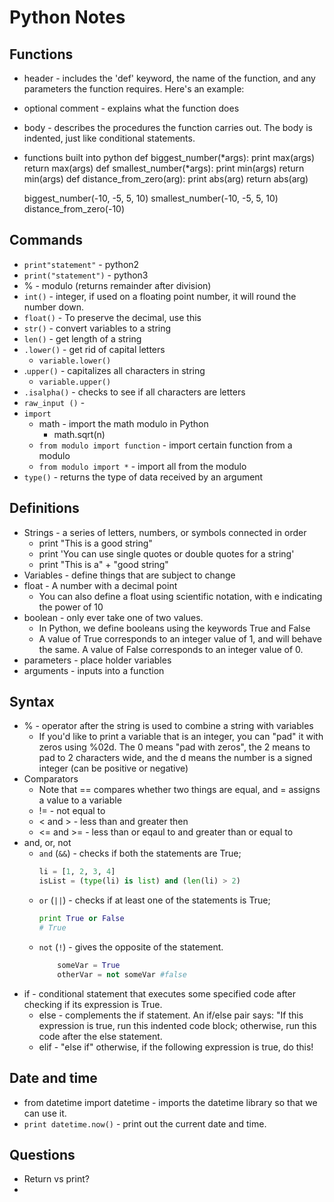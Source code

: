 # Python Notes

## Functions
* header - includes the 'def' keyword, the name of the function, and any parameters the function requires. Here's an example:
* optional comment - explains what the function does
* body - describes the procedures the function carries out. The body is indented, just like conditional statements.
* functions built into python
	def biggest_number(*args):
 		 print max(args)
  		return max(args)
	def smallest_number(*args):
		 print min(args)
  		return min(args)
	def distance_from_zero(arg):
 		 print abs(arg)
  		return abs(arg)

	biggest_number(-10, -5, 5, 10)
	smallest_number(-10, -5, 5, 10)
	distance_from_zero(-10)


## Commands
* `print"statement"` - python2
* `print("statement")` - python3
* % - modulo (returns remainder after division)
* `int()` - integer, if used on a floating point number, it will round the number down.
* `float()` - To preserve the decimal, use this
* `str()` - convert variables to a string
* `len()` - get length of a string
* `.lower()` - get rid of capital letters 
	- `variable.lower()`
* .`upper()` - capitalizes all characters in string
	- `variable.upper()`
* `.isalpha()` - checks to see if all characters are letters	
* `raw_input ()` - 
* `import` 
	- math - import the math modulo in Python
		- math.sqrt(n)
	- `from modulo import function` - import certain function from a modulo
	- `from modulo import *` - import all from the modulo
* `type()` - returns the type of data received by an argument

## Definitions 
* Strings - a series of letters, numbers, or symbols connected in order
	- print "This is a good string"
	- print 'You can use single quotes or double quotes for a string'
	- print "This is a" + "good string"
* Variables - define things that are subject to change
* float - A number with a decimal point
	- You can also define a float using scientific notation, with e indicating the power of 10
* boolean - only ever take one of two values. 
	- In Python, we define booleans using the keywords True and False
	-  A value of True corresponds to an integer value of 1, and will behave the same. A value of False corresponds to an integer value of 0.
* parameters - place holder variables
* arguments - inputs into a function

## Syntax 
* % - operator after the string is used to combine a string with variables
	- If you'd like to print a variable that is an integer, you can "pad" it with zeros using %02d. The 0 means "pad with zeros", the 2 means to pad to 2 characters wide, and the d means the number is a signed integer (can be positive or negative)
* Comparators
	- Note that == compares whether two things are equal, and = assigns a value to a variable
	- != - not equal to
	- < and > - less than and greater then
	- <= and >= - less than or eqaul to and greater than or equal to
* and, or, not
	- `and` (`&&`) -  checks if both the statements are True;
		```python
		li = [1, 2, 3, 4]
		isList = (type(li) is list) and (len(li) > 2)
		```
    - `or` (`||`) - checks if at least one of the statements is True;
    	```python 
    	print True or False
    	# True
    	```
    - `not` (`!`) - gives the opposite of the statement.
    	```python
    		someVar = True
    		otherVar = not someVar #false
    	```
* if - conditional statement that executes some specified code after checking if its expression is True.
	- else - complements the if statement. An if/else pair says: "If this expression is true, run this indented code block; otherwise, run this code after the else statement.
	- elif - "else if" otherwise, if the following expression is true, do this!

## Date and time

* from datetime import datetime - imports the datetime library so that we can use it.
* `print datetime.now()` - print out the current date and time.

## Questions
* Return vs print?
* 

